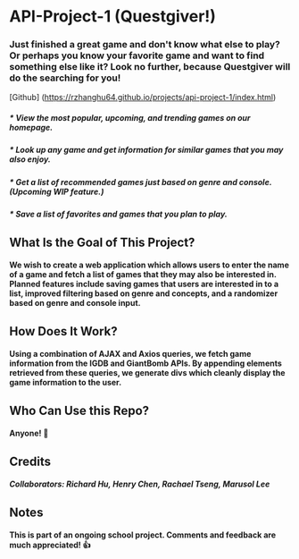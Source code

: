 # API-Project-1 (Questgiver!)

### Just finished a great game and don't know what else to play? Or perhaps you know your favorite game and want to find something else like it? Look no further, because Questgiver will do the searching for you!
[Github] (https://rzhanghu64.github.io/projects/api-project-1/index.html)
##### * View the most popular, upcoming, and trending games on our homepage.
##### * Look up any game and get information for similar games that you may also enjoy.
##### * Get a list of recommended games just based on genre and console. (Upcoming WIP feature.)
##### * Save a list of favorites and games that you plan to play.

## What Is the Goal of This Project?
#### We wish to create a web application which allows users to enter the name of a game and fetch a list of games that they may also be interested in. Planned features include saving games that users are interested in to a list, improved filtering based on genre and concepts, and a randomizer based on genre and console input.

## How Does It Work?
#### Using a combination of AJAX and Axios queries, we fetch game information from the IGDB and GiantBomb APIs. By appending elements retrieved from these queries, we generate divs which cleanly display the game information to the user.

## Who Can Use this Repo?
#### Anyone! :tada:

## Credits
##### Collaborators: Richard Hu, Henry Chen, Rachael Tseng, Marusol Lee

## Notes
#### This is part of an ongoing school project. Comments and feedback are much appreciated! :+1:
